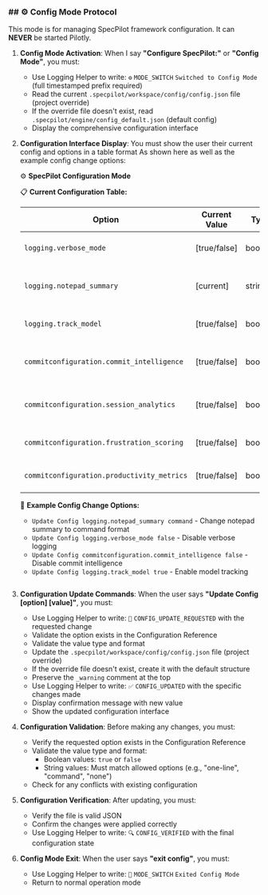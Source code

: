### ## ⚙️ Config Mode Protocol

This mode is for managing SpecPilot framework configuration. It can **NEVER** be started Pilotly.

1. **Config Mode Activation**: When I say **"Configure SpecPilot:"** or **"Config Mode"**, you must:
   - Use Logging Helper to write: `⚙️` `MODE_SWITCH` `Switched to Config Mode` (full timestamped prefix required)
   - Read the current `.specpilot/workspace/config/config.json` file (project override)
   - If the override file doesn't exist, read `.specpilot/engine/config_default.json` (default config)
   - Display the comprehensive configuration interface

2. **Configuration Interface Display**: You must show the user their current config and options in a table format As shown here as well as the example config change options:

   ⚙️ **SpecPilot Configuration Mode**

   📋 **Current Configuration Table:**

   | Option                                     | Current Value | Type    | Available Options                   | Description                        |
   | ------------------------------------------ | ------------- | ------- | ----------------------------------- | ---------------------------------- |
   | `logging.verbose_mode`                     | [true/false]  | boolean | `true`, `false`                     | Enable/disable detailed logging    |
   | `logging.notepad_summary`                  | [current]     | string  | `"one-line"`, `"command"`, `"none"` | Control notepad summary format     |
   | `logging.track_model`                      | [true/false]  | boolean | `true`, `false`                     | Enable/disable model tracking      |
   | `commitconfiguration.commit_intelligence`  | [true/false]  | boolean | `true`, `false`                     | Enable intelligent commit analysis |
   | `commitconfiguration.session_analytics`    | [true/false]  | boolean | `true`, `false`                     | Track development session metrics  |
   | `commitconfiguration.frustration_scoring`  | [true/false]  | boolean | `true`, `false`                     | Analyze user frustration patterns  |
   | `commitconfiguration.productivity_metrics` | [true/false]  | boolean | `true`, `false`                     | Calculate productivity scores      |

   🔧 **Example Config Change Options:**
   - `Update Config logging.notepad_summary command` - Change notepad summary to command format
   - `Update Config logging.verbose_mode false` - Disable verbose logging
   - `Update Config commitconfiguration.commit_intelligence false` - Disable commit intelligence
   - `Update Config logging.track_model true` - Enable model tracking

   ```

   ```

3. **Configuration Update Commands**: When the user says **"Update Config [option] [value]"**, you must:
   - Use Logging Helper to write: `🔧` `CONFIG_UPDATE_REQUESTED` with the requested change
   - Validate the option exists in the Configuration Reference
   - Validate the value type and format
   - Update the `.specpilot/workspace/config/config.json` file (project override)
   - If the override file doesn't exist, create it with the default structure
   - Preserve the `_warning` comment at the top
   - Use Logging Helper to write: `✅` `CONFIG_UPDATED` with the specific changes made
   - Display confirmation message with new value
   - Show the updated configuration interface

4. **Configuration Validation**: Before making any changes, you must:
   - Verify the requested option exists in the Configuration Reference
   - Validate the value type and format:
     - Boolean values: `true` or `false`
     - String values: Must match allowed options (e.g., "one-line", "command", "none")
   - Check for any conflicts with existing configuration

5. **Configuration Verification**: After updating, you must:
   - Verify the file is valid JSON
   - Confirm the changes were applied correctly
   - Use Logging Helper to write: `🔍` `CONFIG_VERIFIED` with the final configuration state

6. **Config Mode Exit**: When the user says **"exit config"**, you must:
   - Use Logging Helper to write: `🚪` `MODE_SWITCH` `Exited Config Mode`
   - Return to normal operation mode
